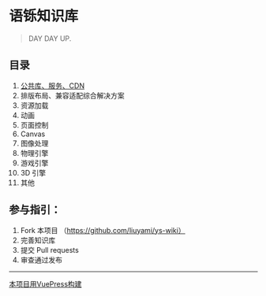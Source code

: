 # 语铄知识库

> DAY DAY UP.


## 目录
1. [公共库、服务、CDN](/common/)
2. 排版布局、兼容适配综合解决方案
3. 资源加载
4. 动画
5. 页面控制
6. Canvas
7. 图像处理
8. 物理引擎
9. 游戏引擎
10. 3D 引擎
11. 其他


## 参与指引：
1. Fork 本项目 （https://github.com/liuyami/ys-wiki）
2. 完善知识库
3. 提交 Pull requests
4. 审查通过发布

---

[本项目用VuePress构建](https://www.vuepress.cn/)